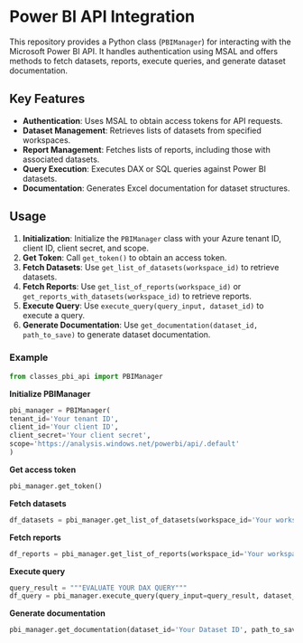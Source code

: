 # Power BI API Integration

This repository provides a Python class (`PBIManager`) for interacting with the Microsoft Power BI API. It handles authentication using MSAL and offers methods to fetch datasets, reports, execute queries, and generate dataset documentation.

## Key Features

- **Authentication**: Uses MSAL to obtain access tokens for API requests.
- **Dataset Management**: Retrieves lists of datasets from specified workspaces.
- **Report Management**: Fetches lists of reports, including those with associated datasets.
- **Query Execution**: Executes DAX or SQL queries against Power BI datasets.
- **Documentation**: Generates Excel documentation for dataset structures.

## Usage

1. **Initialization**: Initialize the `PBIManager` class with your Azure tenant ID, client ID, client secret, and scope.
2. **Get Token**: Call `get_token()` to obtain an access token.
3. **Fetch Datasets**: Use `get_list_of_datasets(workspace_id)` to retrieve datasets.
4. **Fetch Reports**: Use `get_list_of_reports(workspace_id)` or `get_reports_with_datasets(workspace_id)` to retrieve reports.
5. **Execute Query**: Use `execute_query(query_input, dataset_id)` to execute a query.
6. **Generate Documentation**: Use `get_documentation(dataset_id, path_to_save)` to generate dataset documentation.

### Example
```python
from classes_pbi_api import PBIManager
```

**Initialize PBIManager**
```python
pbi_manager = PBIManager(
tenant_id='Your tenant ID',
client_id='Your client ID',
client_secret='Your client secret',
scope='https://analysis.windows.net/powerbi/api/.default'
)
```
**Get access token**
```python
pbi_manager.get_token()
```
**Fetch datasets**
```python
df_datasets = pbi_manager.get_list_of_datasets(workspace_id='Your workspace ID')
```
**Fetch reports**
```python
df_reports = pbi_manager.get_list_of_reports(workspace_id='Your workspace ID')
```
**Execute query**
```python
query_result = """EVALUATE YOUR DAX QUERY"""
df_query = pbi_manager.execute_query(query_input=query_result, dataset_id='Your Dataset ID')
```
**Generate documentation**
```python
pbi_manager.get_documentation(dataset_id='Your Dataset ID', path_to_save=r'Your save path')
```

